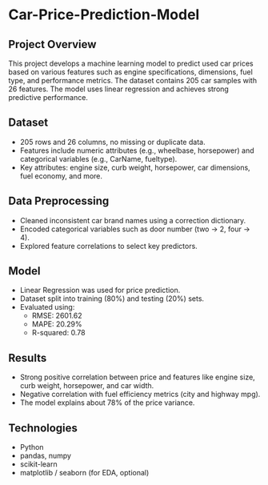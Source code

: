 # Car-Price-Prediction-Model

## Project Overview

This project develops a machine learning model to predict used car prices based on various features such as engine specifications, dimensions, fuel type, and performance metrics. The dataset contains 205 car samples with 26 features. The model uses linear regression and achieves strong predictive performance.

## Dataset

- 205 rows and 26 columns, no missing or duplicate data.
- Features include numeric attributes (e.g., wheelbase, horsepower) and categorical variables (e.g., CarName, fueltype).
- Key attributes: engine size, curb weight, horsepower, car dimensions, fuel economy, and more.

## Data Preprocessing

- Cleaned inconsistent car brand names using a correction dictionary.
- Encoded categorical variables such as door number (two → 2, four → 4).
- Explored feature correlations to select key predictors.

## Model

- Linear Regression was used for price prediction.
- Dataset split into training (80%) and testing (20%) sets.
- Evaluated using:
  - RMSE: 2601.62
  - MAPE: 20.29%
  - R-squared: 0.78

## Results

- Strong positive correlation between price and features like engine size, curb weight, horsepower, and car width.
- Negative correlation with fuel efficiency metrics (city and highway mpg).
- The model explains about 78% of the price variance.


## Technologies

- Python  
- pandas, numpy  
- scikit-learn  
- matplotlib / seaborn (for EDA, optional)




